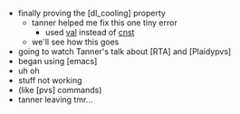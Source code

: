 - finally proving the [dl_cooling] property
	- tanner helped me fix this one tiny error
		- used [val]() instead of [cnst]()
	- we'll see how this goes
- going to watch Tanner's talk about [RTA] and [Plaidypvs]
- began using [emacs]
- uh oh
- stuff not working
- (like [pvs] commands)
- tanner leaving tmr...
